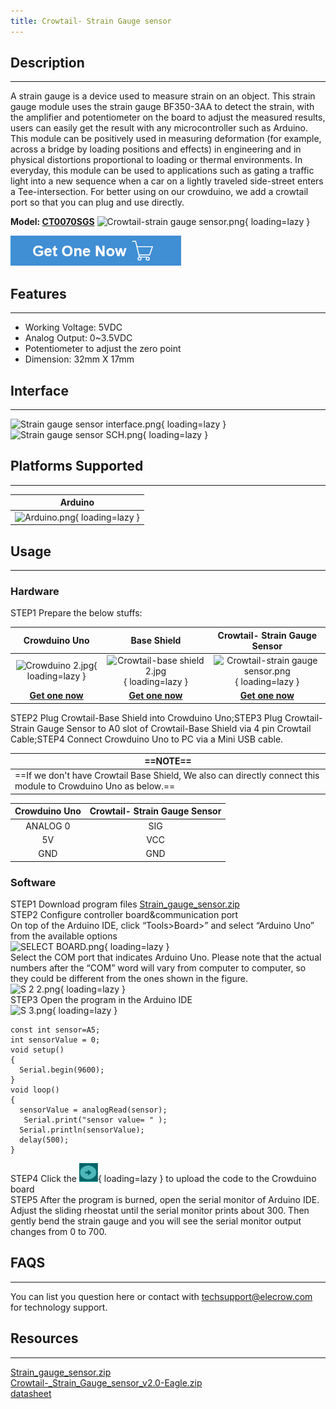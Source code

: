 ```yaml
---
title: Crowtail- Strain Gauge sensor
---
```


## Description
-----------

A strain gauge is a device used to measure strain on an object. This strain gauge module uses the strain gauge BF350-3AA to detect the strain, with the amplifier and potentiometer on the board to adjust the measured results, users can easily get the result with any microcontroller such as Arduino. This module can be positively used in measuring deformation (for example, across a bridge by loading positions and effects) in engineering and in physical distortions proportional to loading or thermal environments. In everyday, this module can be used to applications such as gating a traffic light into a new sequence when a car on a lightly traveled side-street enters a Tee-intersection. For better using on our crowduino, we add a crowtail port so that you can plug and use directly.


**Model: [CT0070SGS](https://www.elecrow.com/crowtail-strain-gauge-sensor-p-1562.html)**
![Crowtail-strain gauge sensor.png](https://wiki.elecrow.com/images/thumb/d/d2/Crowtail-strain_gauge_sensor.png/600px-Crowtail-strain_gauge_sensor.png){ loading=lazy }

[![Alt text](../../assets/images/Get_one_now.png)](https://www.elecrow.com/crowtail-strain-gauge-sensor-p-1562.html?wiki "Title text")

## Features
--------

- Working Voltage: 5VDC
- Analog Output: 0~3.5VDC
- Potentiometer to adjust the zero point
- Dimension: 32mm X 17mm

## Interface
---------

![Strain gauge sensor interface.png](https://wiki.elecrow.com/images/thumb/c/cd/Strain_gauge_sensor_interface.png/800px-Strain_gauge_sensor_interface.png){ loading=lazy }
![Strain gauge sensor SCH.png](https://wiki.elecrow.com/images/5/53/Strain_gauge_sensor_SCH.png){ loading=lazy }

## Platforms Supported
-------------------

| **Arduino** |
|:-:|
| ![Arduino.png](https://wiki.elecrow.com/images/6/63/Arduino.png){ loading=lazy } |

## Usage
-----

### Hardware

STEP1 Prepare the below stuffs:  

| **Crowduino Uno**                                            | **Base Shield**                                              | **Crowtail- Strain Gauge Sensor**                            |
| :------------------------------------------------------------: | :------------------------------------------------------------: | :------------------------------------------------------------: |
| ![Crowduino 2.jpg](https://wiki.elecrow.com/images/thumb/d/d4/Crowduino_2.jpg/300px-Crowduino_2.jpg){ loading=lazy } | ![Crowtail-base shield 2.jpg](https://wiki.elecrow.com/images/thumb/c/cb/Crowtail-base_shield_2.jpg/200px-Crowtail-base_shield_2.jpg){ loading=lazy } | ![Crowtail-strain gauge sensor.png](https://wiki.elecrow.com/images/thumb/d/d2/Crowtail-strain_gauge_sensor.png/300px-Crowtail-strain_gauge_sensor.png){ loading=lazy } |
| [**Get one now**](https://www.elecrow.com/crowduino-unosd-v15-p-840.html) | [**Get one now**](https://www.elecrow.com/crowtail-base-shield-p-1264.html) | [**Get one now**](https://www.elecrow.com/crowtail-strain-gauge-sensor-p-1562.html) |

STEP2 Plug Crowtail-Base Shield into Crowduino Uno;STEP3 Plug Crowtail-Strain Gauge Sensor to A0 slot of Crowtail-Base Shield via 4 pin Crowtail Cable;STEP4 Connect Crowduino Uno to PC via a Mini USB cable.  

| ==**NOTE**==                                                    |
| ------------------------------------------------------------ |
| ==If we don't have Crowtail Base Shield, We also can directly connect this module to Crowduino Uno as below.== |

| **Crowduino Uno** | **Crowtail- Strain Gauge Sensor** |
|:-:|:-:|
| ANALOG 0 | SIG |
| 5V | VCC |
| GND | GND |

### **Software**

STEP1 Download program files [Strain\_gauge\_sensor.zip](../../files/Strain-gauge-sensor-zip.md)  
STEP2 Configure controller board&amp;communication port  
On top of the Arduino IDE, click “Tools&gt;Board&gt;” and select “Arduino Uno” from the available options  
![SELECT BOARD.png](https://wiki.elecrow.com/images/thumb/c/c5/SELECT_BOARD.png/700px-SELECT_BOARD.png){ loading=lazy }  
Select the COM port that indicates Arduino Uno. Please note that the actual numbers after the “COM” word will vary from computer to computer, so they could be different from the ones shown in the figure.  
![S 2 2.png](https://wiki.elecrow.com/images/thumb/d/d5/S_2_2.png/700px-S_2_2.png){ loading=lazy }  
STEP3 Open the program in the Arduino IDE  
![S 3.png](https://wiki.elecrow.com/images/5/52/S_3.png){ loading=lazy }  
```
const int sensor=A5;
int sensorValue = 0;   
void setup()
{
  Serial.begin(9600); 
}
void loop()
{
  sensorValue = analogRead(sensor);
   Serial.print("sensor value= " );
  Serial.println(sensorValue); 
  delay(500);
}
```

STEP4 Click the ![Upload.png](../../assets/images/30px-Upload.png){ loading=lazy } to upload the code to the Crowduino board  
STEP5 After the program is burned, open the serial monitor of Arduino IDE. Adjust the sliding rheostat until the serial monitor prints about 300. Then gently bend the strain gauge and you will see the serial monitor output changes from 0 to 700.

## FAQS
----

You can list you question here or contact with techsupport@elecrow.com for technology support.

## Resources
---------

[Strain\_gauge\_sensor.zip](../../files/Strain-gauge-sensor-zip.md)  
[Crowtail-\_Strain\_Gauge\_sensor\_v2.0-Eagle.zip](../../files/Crowtail-Strain-Gauge-sensor-v2.0-Eagle-zip.md)  
[datasheet](../../files/Coding-System-of-Strain-Gauges-AGS-TECH-Version-pdf.md)  